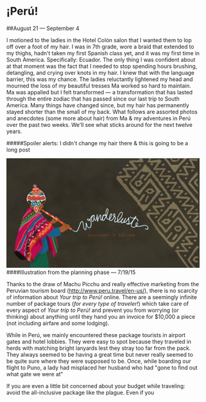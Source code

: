 # &iexcl;Perú!

##August 21 — September 4

I motioned to the ladies in the Hotel Colón salon that I wanted them to lop off over a foot of my hair. I was in 7th grade, wore a braid that extended to my thighs, hadn't taken my first Spanish class yet, and it was my first time in South America. Specifically: Ecuador. The only thing I was confident about at that moment was the fact that I needed to stop spending hours brushing, detangling, and crying over knots in my hair. I knew that with the language barrier, this was my chance. The ladies reluctantly lightened my head and mourned the loss of my beautiful tresses Ma worked so hard to maintain. Ma was appalled but I felt transformed — a transformation that has lasted through the entire zodiac that has passed since our last trip to South America. Many things have changed since, but my hair has permanently stayed shorter than the small of my back. What follows are assorted photos and anecdotes (some more about hair) from Ma & my adventures in Perú over the past two weeks. We'll see what sticks around for the next twelve years.

#####Spoiler alerts: I didn't change my hair there & this is going to be a long post


![](/img/thumbs/thumb_wanderlust.jpg "wanderlust")
####Illustration from the planning phase — 7/19/15

Thanks to the draw of Machu Picchu and really effective marketing from the Peruvian tourism board (http://www.peru.travel/en-us/), there is no scarcity of information about *Your trip to Perú!* online. There are a seemingly infinite number of package tours (*for every type of traveler!*) which take care of every aspect of *Your trip to Perú!* and prevent you from worrying (or thinking) about anything until they hand you an invoice for $10,000 a piece (not including airfare and some lodging).

While in Perú, we mainly encountered these package tourists in airport gates and hotel lobbies. They were easy to spot because they traveled in herds with matching bright lanyards lest they stray too far from the pack. They always seemed to be having a great time but never really seemed to be quite sure where they were supposed to be. Once, while boarding our flight to Puno, a lady had misplaced her husband who had "gone to find out what gate we were at"


If you are even a little bit concerned about your budget while traveling: avoid the all-inclusive package like the plague. Even if you
